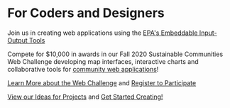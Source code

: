 # For Coders and Designers 

Join us in creating web applications using the [EPA's Embeddable Input-Output Tools](../../io/charts)

Compete for $10,000 in awards in our Fall 2020 Sustainable Communities Web Challenge developing map interfaces, interactive charts and collaborative tools for [community web applications](../../io/projects/)!  

<a href="../../community/challenge/" target="_parent">Learn More about the Web Challenge</a> and 
<a href="../../community/challenge/registration/" target="_parent">Register to Participate</a>  

[View our Ideas for Projects](../../community/) and 
<a href="../../community/start/" target="_parent">Get Started Creating!</a>
<br><br>